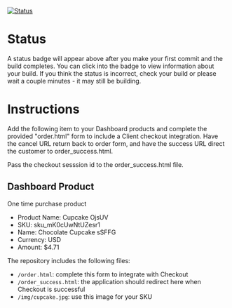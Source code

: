 [![Status](https://img.shields.io/badge/status-SUBMITTABLE%20COMMIT:%208ad35f289246118a12e777e5a233cab7b473af43-brightgreen.svg)](https://github.com/lorence-crowdbotics/bakery_scaffold_G4yqCbBE0AZJcaiq/commit/8ad35f289246118a12e777e5a233cab7b473af43)




# Status

A status badge will appear above after you make your first commit and the build completes. You can click into the badge to view information about your build. If you think the status is incorrect, check your build or please wait a couple minutes - it may still be building.

# Instructions

Add the following item to your Dashboard products and complete the provided "order.html" form to include a Client checkout integration. Have the cancel URL return back to order form, and have the success URL direct the customer to order_success.html.

Pass the checkout sesssion id to the order_success.html file.

## Dashboard Product
One time purchase product
* Product Name: Cupcake OjsUV
* SKU: sku_mK0cUwNtUZesr1
* Name: Chocolate Cupcake sSFFG
* Currency: USD
* Amount: $4.71

The repository includes the following files:
* `/order.html`: complete this form to integrate with Checkout
* `/order_success.html`: the application should redirect here when Checkout is successful
* `/img/cupcake.jpg`: use this image for your SKU
